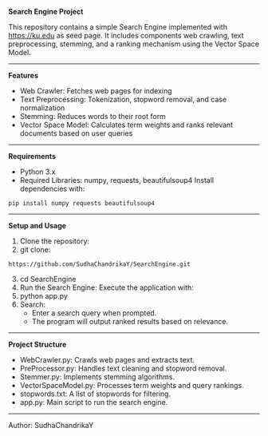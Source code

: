 **Search Engine Project**

This repository contains a simple Search Engine implemented with https://ku.edu as seed page. It includes components web crawling, text preprocessing, stemming, and a ranking mechanism using the Vector Space Model.
________________________________________
**Features**

- Web Crawler: Fetches web pages for indexing
- Text Preprocessing: Tokenization, stopword removal, and case normalization
- Stemming: Reduces words to their root form
- Vector Space Model: Calculates term weights and ranks relevant documents based on user queries
________________________________________
**Requirements**

- Python 3.x
- Required Libraries: numpy, requests, beautifulsoup4
Install dependencies with:
```
pip install numpy requests beautifulsoup4
```
________________________________________
**Setup and Usage**

1.	Clone the repository:
2.	git clone:
```
https://github.com/SudhaChandrikaY/SearchEngine.git
```
3.	cd SearchEngine
4.	Run the Search Engine:
Execute the application with:
5.	python app.py
6.	Search:
  	- Enter a search query when prompted.
    - The program will output ranked results based on relevance.
________________________________________
**Project Structure**

- WebCrawler.py: Crawls web pages and extracts text.
- PreProcessor.py: Handles text cleaning and stopword removal.
- Stemmer.py: Implements stemming algorithms.
- VectorSpaceModel.py: Processes term weights and query rankings.
- stopwords.txt: A list of stopwords for filtering.
- app.py: Main script to run the search engine.
________________________________________
Author: SudhaChandrikaY


